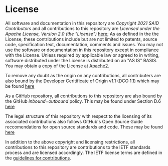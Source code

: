 # License

All software and documentation in this repository are *Copyright 2021 SAID Contributors* and 
all contributions to this repository are *Licensed under the Apache License, Version 2.0 (the "License")* [here](https://github.com/WebOfTrust/ietf-keri/blob/main/LICENSE);
As as defined in the the License, these contributions include but are not limited to patents, source code, specification text, 
documentation, comments and issues. You may not use the software or documentation in this repository except in compliance with the License.
Unless required by applicable law or agreed to in writing, software distributed
under the License is distributed on an "AS IS" BASIS.
You may obtain a copy of the License at [Apache2](http://www.apache.org/licenses/LICENSE-2.0).

To remove any doubt as the origin on any contributions, all contributers are also bound by the
Developer Ceritificate of Origin v1.1 (DCO 1.1) which may be found [here](https://developercertificate.org)

As a GitHub repository, all contributions to this repository are also bound by
the GitHub *inbound=outbound* policy. This may be found under Section D.6
[here](https://docs.github.com/en/github/site-policy/github-terms-of-service#6-contributions-under-repository-license)

The legal structure of this repository with respect to the licensing of its
associated contributions also follows GitHub's Open Source Guide reccomendations for
open source standards and code. These may be found [here](https://opensource.guide/legal/)

In addition to the above copyright and licensing restrictions, all contributions to this repository are contributions to the IETF standards process
and are licensed accordingly. The IETF license terms are defined in the
[guidelines for contributions](https://github.com/WebOfTrust/ietf-keri/blob/main/CONTRIBUTING.md).


